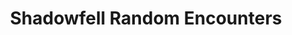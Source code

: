---
title: Shadowfell Random Encounters
subtitle: 
image: shadowfell_encounters_cover_new_style.jpg
alt_image: 
alt: Hidden 
product_link: https://www.dmsguild.com/product/263602/Shadowfell-Random-Encounters?affiliate_id=1739130
selling_site: DMsGuild
---